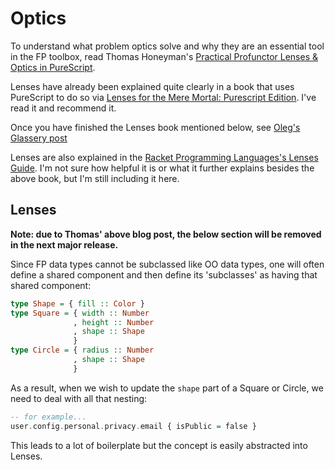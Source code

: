 # Optics

To understand what problem optics solve and why they are an essential tool in the FP toolbox, read Thomas Honeyman's [Practical Profunctor Lenses & Optics in PureScript](https://thomashoneyman.com/articles/practical-profunctor-lenses-optics/).

Lenses have already been explained quite clearly in a book that uses PureScript to do so via [Lenses for the Mere Mortal: Purescript Edition](https://leanpub.com/lenses). I've read it and recommend it.

Once you have finished the Lenses book mentioned below, see [Oleg's Glassery post](http://oleg.fi/gists/posts/2017-04-18-glassery.html)

Lenses are also explained in the [Racket Programming Languages's Lenses Guide](https://docs.racket-lang.org/lens/index.html). I'm not sure how helpful it is or what it further explains besides the above book, but I'm still including it here.

## Lenses

**Note: due to Thomas' above blog post, the below section will be removed in the next major release.**

Since FP data types cannot be subclassed like OO data types, one will often define a shared component and then define its 'subclasses' as having that shared component:
```purescript
type Shape = { fill :: Color }
type Square = { width :: Number
              , height :: Number
              , shape :: Shape
              }
type Circle = { radius :: Number
              , shape :: Shape
              }
```

As a result, when we wish to update the `shape` part of a Square or Circle, we need to deal with all that nesting:
```purescript
-- for example...
user.config.personal.privacy.email { isPublic = false }
```

This leads to a lot of boilerplate but the concept is easily abstracted into Lenses.
